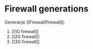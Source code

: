# Firewall generations
Generacje [[Firewall|firewall]]:
1. [[1G firewall]]
2. [[2G firewall]]
3. [[3G firewall]]